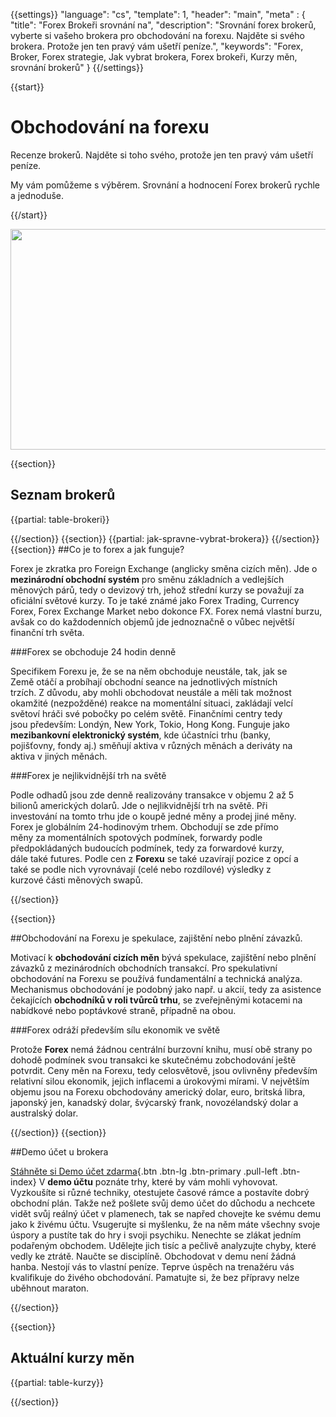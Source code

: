﻿{{settings}}
  "language": "cs",
  "template": 1,
  "header": "main",
  "meta" : {
    "title": "Forex Brokeři srovnání na",
    "description": "Srovnání forex brokerů, vyberte si vašeho brokera pro obchodování na forexu. Najděte si svého brokera. Protože jen ten pravý vám ušetří peníze.",
    "keywords": "Forex, Broker, Forex strategie, Jak vybrat brokera, Forex brokeři, Kurzy měn, srovnání brokerů"
  }
{{/settings}}

{{start}}

# Obchodování na forexu

Recenze brokerů. Najděte si toho svého, protože jen ten pravý vám ušetří peníze.

My vám pomůžeme s výběrem. Srovnání a hodnocení Forex brokerů rychle a jednoduše.

{{/start}}

<a href="https://record.ironaffiliates.com/_N42kyjjNyOmS41-1FGOtYZRmpuyl6pta/1/" title="" target="_new"><img src="http://s30.postimg.org/fe7nr9xbl/iron.jpg" width="959" height="353" alt="" class="img-responsive img-thumbnail"/></a>

{{section}}
## Seznam brokerů
{{partial: table-brokeri}}

{{/section}}
{{section}}
{{partial: jak-spravne-vybrat-brokera}}
{{/section}}
{{section}}
##Co je to forex a jak funguje?

Forex je zkratka pro Foreign Exchange (anglicky směna cizích měn). Jde o **mezinárodní obchodní systém** pro směnu základních a vedlejších měnových párů, tedy o devizový trh, jehož střední kurzy se považují za oficiální světové kurzy. To je také známé jako Forex Trading, Currency Forex, Forex Exchange Market nebo dokonce FX. Forex nemá vlastní burzu, avšak co do každodenních objemů jde jednoznačně o vůbec největší finanční trh světa.

<div class="row" style="width:92%">
  <div class="col-md-6" markdown="1">
###Forex se obchoduje 24 hodin denně

Specifikem Forexu je, že se na něm obchoduje neustále, tak, jak se Země otáčí a probíhají obchodní seance na jednotlivých místních trzích. Z důvodu, aby mohli obchodovat neustále a měli tak možnost okamžité (nezpožděné) reakce na momentální situaci, zakládají velcí světoví hráči své pobočky po celém světě. Finančními centry tedy jsou především: Londýn, New York, Tokio, Hong Kong. Funguje jako **mezibankovní elektronický systém**, kde účastníci trhu (banky, pojišťovny, fondy aj.) směňují aktiva v různých měnách a deriváty na aktiva v jiných měnách.
  </div>
  <div class="col-md-6" markdown="1">
###Forex je nejlikvidnější trh na světě

Podle odhadů jsou zde denně realizovány transakce v objemu 2 až 5 bilionů amerických dolarů. Jde o nejlikvidnější trh na světě. Při investování na tomto trhu jde o koupě jedné měny a prodej jiné měny. Forex je globálním 24-hodinovým trhem. Obchodují se zde přímo měny za momentálních spotových podmínek, forwardy podle předpokládaných budoucích podmínek, tedy za forwardové kurzy, dále také futures. Podle cen z **Forexu** se také uzavírají pozice z opcí a také se podle nich vyrovnávají (celé nebo rozdílové) výsledky z kurzové části měnových swapů.
  </div>
</div>

{{/section}}

{{section}}

##Obchodování na Forexu je spekulace, zajištění nebo plnění závazků.

Motivací k **obchodování cizích měn** bývá spekulace, zajištění nebo plnění závazků z mezinárodních obchodních transakcí. Pro spekulativní obchodování na Forexu se používá fundamentální a technická analýza. Mechanismus obchodování je podobný jako např. u akcií, tedy za asistence čekajících **obchodníků v roli tvůrců trhu**, se zveřejněnými kotacemi na nabídkové nebo poptávkové straně, případně na obou.

###Forex odráží především sílu ekonomik ve světě

Protože **Forex** nemá žádnou centrální burzovní knihu, musí obě strany po dohodě podmínek svou transakci ke skutečnému zobchodování ještě potvrdit. Ceny měn na Forexu, tedy celosvětově, jsou ovlivněny především relativní silou ekonomik, jejich inflacemi a úrokovými mírami. V největším objemu jsou na Forexu obchodovány americký dolar, euro, britská libra, japonský jen, kanadský dolar, švýcarský frank, novozélandský dolar a australský dolar.

{{/section}}
{{section}}

##Demo účet u brokera

[Stáhněte si Demo účet zdarma](http://www.plus500.com/cs/StartTrading.aspx?id=66349&pl=2){.btn .btn-lg .btn-primary .pull-left .btn-index} V **demo účtu** poznáte trhy, které by vám mohli vyhovovat. Vyzkoušíte si různé techniky, otestujete časové rámce a postavíte dobrý obchodní plán. Takže než pošlete svůj demo účet do důchodu a nechcete vidět svůj reálný účet v plamenech, tak se napřed chovejte ke svému demu jako k živému účtu. Vsugerujte si myšlenku, že na něm máte všechny svoje úspory a pustíte tak do hry i svoji psychiku. Nenechte se zlákat jedním podařeným obchodem. Udělejte jich tisíc a pečlivě analyzujte chyby, které vedly ke ztrátě. Naučte se disciplíně. Obchodovat v demu není žádná hanba. Nestojí vás to vlastní peníze. Teprve úspěch na trenažéru vás kvalifikuje do živého obchodování. Pamatujte si, že bez přípravy nelze uběhnout maraton.

{{/section}}

{{section}}

## Aktuální kurzy měn

{{partial: table-kurzy}}

{{/section}}